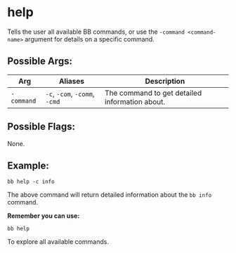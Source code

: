 # help

Tells the user all available BB commands, or use the `-command <command-name>` argument for details on a specific command. 

## Possible Args:

| Arg      | Aliases | Description                                    |
|----------|---------|------------------------------------------------|
| `-command` | `-c`, `-com`, `-comm`, `-cmd` | The command to get detailed information about. |

## Possible Flags:

None.

## Example:

```
bb help -c info
```

The above command will return detailed information about the `bb info` command.

**Remember you can use:**

```
bb help
```

To explore all available commands.